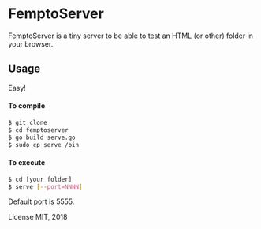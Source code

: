 # FemptoServer

FemptoServer is a tiny server to be able to test an HTML (or other) folder in your browser.

## Usage

Easy!

#### To compile

```bash
$ git clone 
$ cd femptoserver
$ go build serve.go
$ sudo cp serve /bin
```

#### To execute

```bash
$ cd [your folder]
$ serve [--port=NNNN]
```

Default port is 5555.

License MIT, 2018